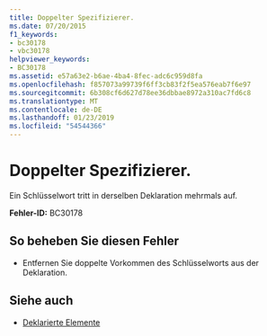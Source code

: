 ```yaml
---
title: Doppelter Spezifizierer.
ms.date: 07/20/2015
f1_keywords:
- bc30178
- vbc30178
helpviewer_keywords:
- BC30178
ms.assetid: e57a63e2-b6ae-4ba4-8fec-adc6c959d8fa
ms.openlocfilehash: f857073a99739f6ff3cb83f2f5ea576eab7f6e97
ms.sourcegitcommit: 6b308cf6d627d78ee36dbbae8972a310ac7fd6c8
ms.translationtype: MT
ms.contentlocale: de-DE
ms.lasthandoff: 01/23/2019
ms.locfileid: "54544366"
---
```

# <a name="specifier-is-duplicated"></a>Doppelter Spezifizierer.
Ein Schlüsselwort tritt in derselben Deklaration mehrmals auf.  
  
 **Fehler-ID:** BC30178  
  
## <a name="to-correct-this-error"></a>So beheben Sie diesen Fehler  
  
-   Entfernen Sie doppelte Vorkommen des Schlüsselworts aus der Deklaration.  
  
## <a name="see-also"></a>Siehe auch
- [Deklarierte Elemente](../../visual-basic/programming-guide/language-features/declared-elements/index.md)
